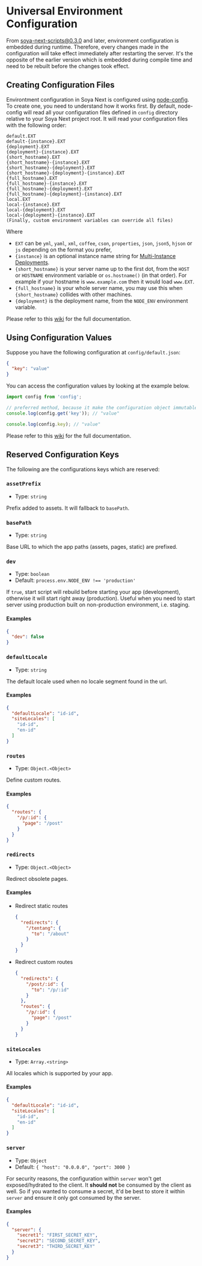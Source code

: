 # Universal Environment Configuration

From soya-next-scripts@0.3.0 and later, environment configuration is embedded during runtime.
Therefore, every changes made in the configuration will take effect immediately after restarting the server.
It's the opposite of the earlier version which is embedded during compile time and need to be rebuilt before the changes took effect.

## Creating Configuration Files

Environtment configuration in Soya Next is configured using [node-config](https://github.com/lorenwest/node-config).
To create one, you need to understand how it works first.
By default, node-config will read all your configuration files defined in `config` directory relative to your Soya Next project root.
It will read your configuration files with the following order:

```
default.EXT
default-{instance}.EXT
{deployment}.EXT
{deployment}-{instance}.EXT
{short_hostname}.EXT
{short_hostname}-{instance}.EXT
{short_hostname}-{deployment}.EXT
{short_hostname}-{deployment}-{instance}.EXT
{full_hostname}.EXT
{full_hostname}-{instance}.EXT
{full_hostname}-{deployment}.EXT
{full_hostname}-{deployment}-{instance}.EXT
local.EXT
local-{instance}.EXT
local-{deployment}.EXT
local-{deployment}-{instance}.EXT
(Finally, custom environment variables can override all files)
```

Where

- `EXT` can be `yml`, `yaml`, `xml`, `coffee`, `cson`, `properties`, `json`, `json5`, `hjson` or `js` depending on the format you prefer,
- `{instance}` is an optional instance name string for [Multi-Instance Deployments](https://github.com/lorenwest/node-config/wiki/Configuration-Files#multi-instance-deployments).
- `{short_hostname}` is your server name up to the first dot, from the `HOST` or `HOSTNAME` environment variable or `os.hostname()` (in that order). For example if your hostname is `www.example.com` then it would load `www.EXT`.
- `{full_hostname}` is your whole server name, you may use this when `{short_hostname}` collides with other machines.
- `{deployment}` is the deployment name, from the `NODE_ENV` environment variable.

Please refer to this [wiki](https://github.com/lorenwest/node-config/wiki/Configuration-Files) for the full documentation.

## Using Configuration Values

Suppose you have the following configuration at `config/default.json`:

```json
{
  "key": "value"
}
```

You can access the configuration values by looking at the example below.

```js
import config from 'config';

// preferred method, because it make the configuration object immutable
console.log(config.get('key')); // "value"

console.log(config.key); // "value"
```

Please refer to this [wiki](https://github.com/lorenwest/node-config/wiki/Common-Usage) for the full documentation.

## Reserved Configuration Keys

The following are the configurations keys which are reserved:

### `assetPrefix`

- Type: `string`

Prefix added to assets. It will fallback to `basePath`.

### `basePath`

- Type: `string`

Base URL to which the app paths (assets, pages, static) are prefixed.

### `dev`

- Type: `boolean`
- Default: `process.env.NODE_ENV !== 'production'`

If `true`, start script will rebuild before starting your app (development), otherwise it will start right away (production).
Useful when you need to start server using production built on non-production environment, i.e. staging.

#### Examples

```json
{
  "dev": false
}
```

### `defaultLocale`

- Type: `string`

The default locale used when no locale segment found in the url.

#### Examples

```json
{
  "defaultLocale": "id-id",
  "siteLocales": [
    "id-id",
    "en-id"
  ]
}
```

### `routes`

- Type: `Object.<Object>`

Define custom routes.

#### Examples

```json
{
  "routes": {
    "/p/:id": {
      "page": "/post"
    }
  }
}
```

### `redirects`

- Type: `Object.<Object>`

Redirect obsolete pages.

#### Examples

- Redirect static routes

  ```json
  {
    "redirects": {
      "/tentang": {
        "to": "/about"
      }
    }
  }
  ```

- Redirect custom routes

  ```json
  {
    "redirects": {
      "/post/:id": {
        "to": "/p/:id"
      }
    },
    "routes": {
      "/p/:id": {
        "page": "/post"
      }
    }
  }
  ```

### `siteLocales`

- Type: `Array.<string>`

All locales which is supported by your app.

#### Examples

```json
{
  "defaultLocale": "id-id",
  "siteLocales": [
    "id-id",
    "en-id"
  ]
}
```

### `server`

- Type: `Object`
- Default: `{ "host": "0.0.0.0", "port": 3000 }`

For security reasons, the configuration within `server` won't get exposed/hydrated to the client.
It **should not** be consumed by the client as well.
So if you wanted to consume a secret, it'd be best to store it within `server` and ensure it only got consumed by the server.

#### Examples

```json
{
  "server": {
    "secret1": "FIRST_SECRET_KEY",
    "secret2": "SECOND_SECRET_KEY",
    "secret3": "THIRD_SECRET_KEY"
  }
}
```
